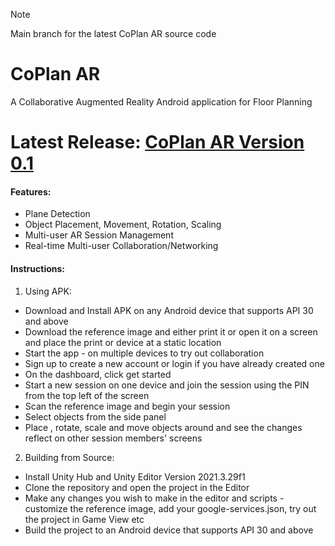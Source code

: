> [!NOTE]
> Main branch for the latest CoPlan AR source code

# CoPlan AR
A Collaborative Augmented Reality Android application for Floor Planning

# Latest Release: [CoPlan AR Version 0.1](https://github.com/aybeedee/coplan-ar/releases/tag/Latest)
#### Features:
- Plane Detection
- Object Placement, Movement, Rotation, Scaling
- Multi-user AR Session Management
- Real-time Multi-user Collaboration/Networking

#### Instructions:
1. Using APK:
- Download and Install APK on any Android device that supports API 30 and above
- Download the reference image and either print it or open it on a screen and place the print or device at a static location
- Start the app - on multiple devices to try out collaboration
- Sign up to create a new account or login if you have already created one
- On the dashboard, click get started
- Start a new session on one device and join the session using the PIN from the top left of the screen
- Scan the reference image and begin your session
- Select objects from the side panel
- Place , rotate, scale and move objects around and see the changes reflect on other session members' screens

2. Building from Source:
- Install Unity Hub and Unity Editor Version 2021.3.29f1
- Clone the repository and open the project in the Editor
- Make any changes you wish to make in the editor and scripts - customize the reference image, add your google-services.json, try out the project in Game View etc
- Build the project to an Android device that supports API 30 and above
